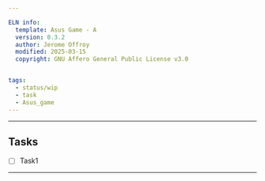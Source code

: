 ```yaml
---

ELN info:
  template: Asus Game - A
  version: 0.3.2
  author: Jerome Offroy
  modified: 2025-03-15
  copyright: GNU Affero General Public License v3.0


tags:
  - status/wip
  - task
  - Asus_game
---
```




---
## Tasks
- [ ] Task1
---

